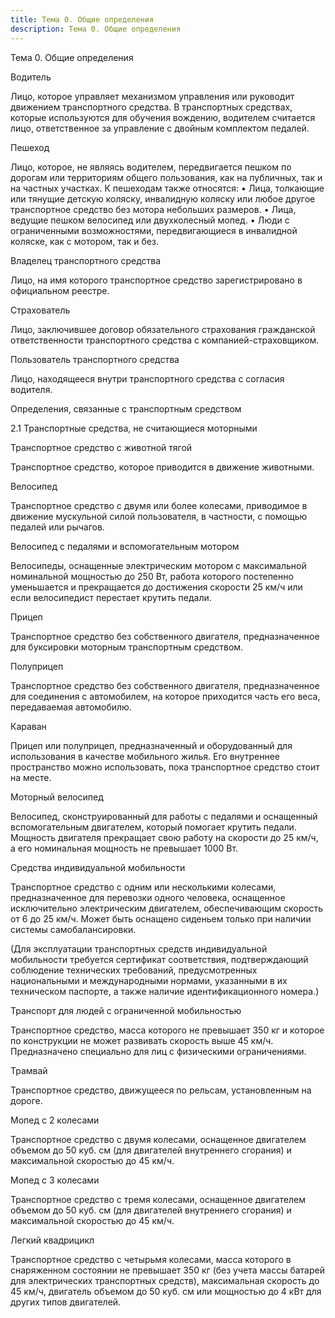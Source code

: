 ```yaml
---
title: Тема 0. Общие определения
description: Тема 0. Общие определения
---
```


Тема 0. Общие определения

Водитель

Лицо, которое управляет механизмом управления или руководит движением транспортного средства. В транспортных средствах, которые используются для обучения вождению, водителем считается лицо, ответственное за управление с двойным комплектом педалей.

Пешеход

Лицо, которое, не являясь водителем, передвигается пешком по дорогам или территориям общего пользования, как на публичных, так и на частных участках. К пешеходам также относятся:
	•	Лица, толкающие или тянущие детскую коляску, инвалидную коляску или любое другое транспортное средство без мотора небольших размеров.
	•	Лица, ведущие пешком велосипед или двухколесный мопед.
	•	Люди с ограниченными возможностями, передвигающиеся в инвалидной коляске, как с мотором, так и без.

Владелец транспортного средства

Лицо, на имя которого транспортное средство зарегистрировано в официальном реестре.

Страхователь

Лицо, заключившее договор обязательного страхования гражданской ответственности транспортного средства с компанией-страховщиком.

Пользователь транспортного средства

Лицо, находящееся внутри транспортного средства с согласия водителя.

Определения, связанные с транспортным средством

2.1 Транспортные средства, не считающиеся моторными

Транспортное средство с животной тягой

Транспортное средство, которое приводится в движение животными.

Велосипед

Транспортное средство с двумя или более колесами, приводимое в движение мускульной силой пользователя, в частности, с помощью педалей или рычагов.

Велосипед с педалями и вспомогательным мотором

Велосипеды, оснащенные электрическим мотором с максимальной номинальной мощностью до 250 Вт, работа которого постепенно уменьшается и прекращается до достижения скорости 25 км/ч или если велосипедист перестает крутить педали.

Прицеп

Транспортное средство без собственного двигателя, предназначенное для буксировки моторным транспортным средством.

Полуприцеп

Транспортное средство без собственного двигателя, предназначенное для соединения с автомобилем, на которое приходится часть его веса, передаваемая автомобилю.

Караван

Прицеп или полуприцеп, предназначенный и оборудованный для использования в качестве мобильного жилья. Его внутреннее пространство можно использовать, пока транспортное средство стоит на месте.

Моторный велосипед

Велосипед, сконструированный для работы с педалями и оснащенный вспомогательным двигателем, который помогает крутить педали. Мощность двигателя прекращает свою работу на скорости до 25 км/ч, а его номинальная мощность не превышает 1000 Вт.

Средства индивидуальной мобильности

Транспортное средство с одним или несколькими колесами, предназначенное для перевозки одного человека, оснащенное исключительно электрическим двигателем, обеспечивающим скорость от 6 до 25 км/ч.
Может быть оснащено сиденьем только при наличии системы самобалансировки.

(Для эксплуатации транспортных средств индивидуальной мобильности требуется сертификат соответствия, подтверждающий соблюдение технических требований, предусмотренных национальными и международными нормами, указанными в их техническом паспорте, а также наличие идентификационного номера.)

Транспорт для людей с ограниченной мобильностью

Транспортное средство, масса которого не превышает 350 кг и которое по конструкции не может развивать скорость выше 45 км/ч. Предназначено специально для лиц с физическими ограничениями.

Трамвай

Транспортное средство, движущееся по рельсам, установленным на дороге.

Мопед с 2 колесами

Транспортное средство с двумя колесами, оснащенное двигателем объемом до 50 куб. см (для двигателей внутреннего сгорания) и максимальной скоростью до 45 км/ч.

Мопед с 3 колесами

Транспортное средство с тремя колесами, оснащенное двигателем объемом до 50 куб. см (для двигателей внутреннего сгорания) и максимальной скоростью до 45 км/ч.

Легкий квадрицикл

Транспортное средство с четырьмя колесами, масса которого в снаряженном состоянии не превышает 350 кг (без учета массы батарей для электрических транспортных средств), максимальная скорость до 45 км/ч, двигатель объемом до 50 куб. см или мощностью до 4 кВт для других типов двигателей.